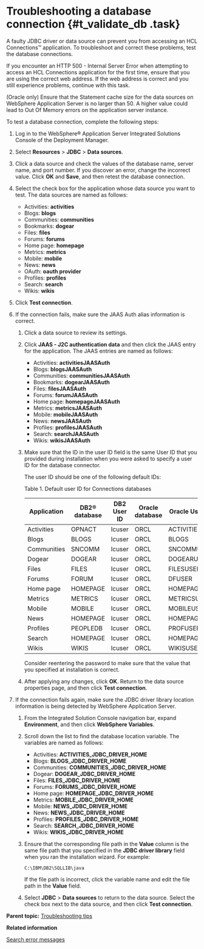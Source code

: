 # Troubleshooting a database connection {#t_validate_db .task}

A faulty JDBC driver or data source can prevent you from accessing an HCL Connections™ application. To troubleshoot and correct these problems, test the database connections.

If you encounter an HTTP 500 - Internal Server Error when attempting to access an HCL Connections application for the first time, ensure that you are using the correct web address. If the web address is correct and you still experience problems, continue with this task.

\(Oracle only\) Ensure that the Statement cache size for the data sources on WebSphere Application Server is no larger than 50. A higher value could lead to Out Of Memory errors on the application server instance.

To test a database connection, complete the following steps:

1.  Log in to the WebSphere® Application Server Integrated Solutions Console of the Deployment Manager.

2.  Select **Resources** \> **JDBC** \> **Data sources**.

3.  Click a data source and check the values of the database name, server name, and port number. If you discover an error, change the incorrect value. Click **OK** and **Save**, and then retest the database connection.

4.  Select the check box for the application whose data source you want to test. The data sources are named as follows:

    -   Activities: **activities**
    -   Blogs: **blogs**
    -   Communities: **communities**
    -   Bookmarks: **dogear**
    -   Files: **files**
    -   Forums: **forums**
    -   Home page: **homepage**
    -   Metrics: **metrics**
    -   Mobile: **mobile**
    -   News: **news**
    -   OAuth: **oauth provider**
    -   Profiles: **profiles**
    -   Search: **search**
    -   Wikis: **wikis**

5.  Click **Test connection**.

6.  If the connection fails, make sure the JAAS Auth alias information is correct.

    1.  Click a data source to review its settings.

    2.  Click **JAAS - J2C authentication data** and then click the JAAS entry for the application. The JAAS entries are named as follows:

        -   Activities: **activitiesJAASAuth**
        -   Blogs: **blogsJAASAuth**
        -   Communities: **communitiesJAASAuth**
        -   Bookmarks: **dogearJAASAuth**
        -   Files: **filesJAASAuth**
        -   Forums: **forumJAASAuth**
        -   Home page: **homepageJAASAuth**
        -   Metrics: **metricsJAASAuth**
        -   Mobile: **mobileJAASAuth**
        -   News: **newsJAASAuth**
        -   Profiles: **profilesJAASAuth**
        -   Search: **searchJAASAuth**
        -   Wikis: **wikisJAASAuth**

    3.  Make sure that the ID in the user ID field is the same User ID that you provided during installation when you were asked to specify a user ID for the database connector.

        The user ID should be one of the following default IDs:

        Table 1. Default user ID for Connections databases

        |Application|DB2® database|DB2 User ID|Oracle database|Oracle User ID|SQL Server database|SQL Server User ID|
        |-----------|-------------|-----------|---------------|--------------|-------------------|------------------|
        |Activities|OPNACT|lcuser|ORCL|ACTIVITIES|OPNACT|OAUSER|
        |Blogs|BLOGS|lcuser|ORCL|BLOGS|BLOGS|BLOGSUSER|
        |Communities|SNCOMM|lcuser|ORCL|SNCOMMUSER|SNCOMM|SNCOMMUSER|
        |Dogear|DOGEAR|lcuser|ORCL|DOGEARUSER|DOGEAR|DOGEARUSER|
        |Files|FILES|lcuser|ORCL|FILESUSER|FILES|FILESUSER|
        |Forums|FORUM|lcuser|ORCL|DFUSER|FORUM|DFUSER|
        |Home page|HOMEPAGE|lcuser|ORCL|HOMEPAGE|HOMEPAGE|HOMEPAGEUSER|
        |Metrics|METRICS|lcuser|ORCL|METRICSUSER|METRICS|METRICSUSER|
        |Mobile|MOBILE|lcuser|ORCL|MOBILEUSER|MOBILE|MOBILEUSER|
        |News|HOMEPAGE|lcuser|ORCL|HOMEPAGE|HOMEPAGE|HOMEPAGEUSER|
        |Profiles|PEOPLEDB|lcuser|ORCL|PROFUSER|PEOPLEDB|PROFUSER|
        |Search|HOMEPAGE|lcuser|ORCL|HOMEPAGE|HOMEPAGE|HOMEPAGEUSER|
        |Wikis|WIKIS|lcuser|ORCL|WIKISUSER|WIKIS|WIKISUSER|

        Consider reentering the password to make sure that the value that you specified at installation is correct.

    4.  After applying any changes, click **OK**. Return to the data source properties page, and then click **Test connection**.

7.  If the connection fails again, make sure the JDBC driver library location information is being detected by WebSphere Application Server.

    1.  From the Integrated Solution Console navigation bar, expand **Environment**, and then click **WebSphere Variables**.

    2.  Scroll down the list to find the database location variable. The variables are named as follows:

        -   Activities: **ACTIVITIES\_JDBC\_DRIVER\_HOME**
        -   Blogs: **BLOGS\_JDBC\_DRIVER\_HOME**
        -   Communities: **COMMUNITIES\_JDBC\_DRIVER\_HOME**
        -   Dogear: **DOGEAR\_JDBC\_DRIVER\_HOME**
        -   Files: **FILES\_JDBC\_DRIVER\_HOME**
        -   Forums: **FORUMS\_JDBC\_DRIVER\_HOME**
        -   Home page: **HOMEPAGE\_JDBC\_DRIVER\_HOME**
        -   Metrics: **MOBILE\_JDBC\_DRIVER\_HOME**
        -   Mobile: **NEWS\_JDBC\_DRIVER\_HOME**
        -   News: **NEWS\_JDBC\_DRIVER\_HOME**
        -   Profiles: **PROFILES\_JDBC\_DRIVER\_HOME**
        -   Search: **SEARCH\_JDBC\_DRIVER\_HOME**
        -   Wikis: **WIKIS\_JDBC\_DRIVER\_HOME**

    3.  Ensure that the corresponding file path in the **Value** column is the same file path that you specified in the **JDBC driver library** field when you ran the installation wizard. For example:

        ```
        C:\IBM\DB2\SQLLIB\java
        ```

        If the file path is incorrect, click the variable name and edit the file path in the **Value** field.

    4.  Select **JDBC** \> **Data sources** to return to the data source. Select the check box next to the data source, and then click **Test connection**.


**Parent topic:** [Troubleshooting tips](../troubleshoot/ts_c_ts_tips_overview.md)

**Related information**  


[Search error messages](../troubleshoot/r_error_codes_search.md)

